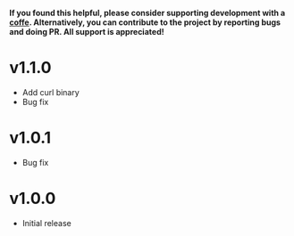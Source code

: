 **If you found this helpful, please consider supporting development with a [coffe](https://www.paypal.me/f3ff0). Alternatively, you can contribute to the project by reporting bugs and doing PR. All support is appreciated!**

# v1.1.0

- Add curl binary
- Bug fix

# v1.0.1

- Bug fix

# v1.0.0

- Initial release

